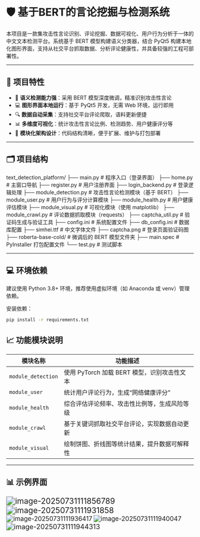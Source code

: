 # 🛡️ 基于BERT的言论挖掘与检测系统

本项目是一款集攻击性言论识别、评论挖掘、数据可视化、用户行为分析于一体的中文文本检测平台。系统基于 BERT 模型构建语义分类器，结合 PyQt5 构建本地化图形界面，支持从社交平台抓取数据、分析评论健康性，并具备较强的工程可部署性。

---

## 🚀 项目特性

- 🤖 **语义检测能力强**：采用 BERT 模型深度微调，精准识别攻击性言论
- 💻 **图形界面本地运行**：基于 PyQt5 开发，无需 Web 环境，运行即用
- 🔍 **数据自动采集**：支持社交平台评论爬取，语料更新便捷
- 📊 **多维度可视化**：统计攻击性言论比例、检测趋势、用户健康评分等
- 🧩 **模块化架构设计**：代码结构清晰，便于扩展、维护与打包部署

---

## 🗂️ 项目结构

text_detection_platform/
 ├── main.py                # 程序入口（登录界面）
 ├── home.py                # 主窗口导航
 ├── register.py            # 用户注册界面
 ├── login_backend.py       # 登录逻辑处理
 ├── module_detection.py    # 攻击性言论检测模块（基于 BERT）
 ├── module_user.py         # 用户行为与评分计算模块
 ├── module_health.py       # 用户健康评估模块
 ├── module_visual.py       # 可视化模块（使用 matplotlib）
 ├── module_crawl.py        # 评论数据抓取模块（requests）
 ├── captcha_util.py        # 验证码生成与验证工具
 ├── config.ini             # 系统配置文件
 ├── db_config.ini          # 数据库配置
 ├── simhei.ttf             # 中文字体文件
 ├── captcha.png            # 登录页面验证码图
 ├── roberta-base-cold/     # 微调后的 BERT 模型文件夹
 ├── main.spec              # PyInstaller 打包配置文件
 └── test.py                # 测试脚本

---

## 💻 环境依赖

建议使用 Python 3.8+ 环境，推荐使用虚拟环境（如 Anaconda 或 venv）管理依赖。

安装依赖：

```bash
pip install -r requirements.txt
```

## 📈 功能模块说明

| 模块名称           | 功能描述                                     |
| ------------------ | -------------------------------------------- |
| `module_detection` | 使用 PyTorch 加载 BERT 模型，识别攻击性文本  |
| `module_user`      | 统计用户评论行为，生成“网络健康评分”         |
| `module_health`    | 综合评估评论频率、攻击性比例等，生成风险等级 |
| `module_crawl`     | 基于关键词抓取社交平台评论，实现数据自动更新 |
| `module_visual`    | 绘制饼图、折线图等统计结果，提升数据可解释性 |



------

## 📊 示例界面

<img src=".\image-20250731111856789.png" alt="image-20250731111856789" style="zoom:150%;" />

<img src=".\image-20250731111931858.png" alt="image-20250731111931858" style="zoom:150%;" />

<img src=".\image-20250731111936417.png" alt="image-20250731111936417" style="zoom:120%;" />

<img src=".\image-20250731111940047.png" alt="image-20250731111940047" style="zoom:120%;" />

<img src=".\image-20250731111944313.png" alt="image-20250731111944313" style="zoom:130%;" />
